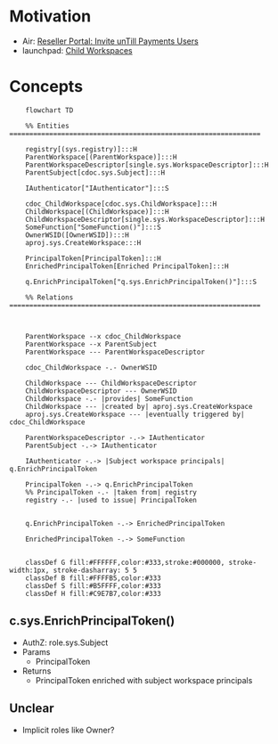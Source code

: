 # Motivation

- Air: [Reseller Portal: Invite unTill Payments Users](https://dev.untill.com/projects/#!625718)
- launchpad: [Child Workspaces](https://dev.heeus.io/launchpad/#!25679)


# Concepts

```mermaid
    flowchart TD

    %% Entities ===============================================================

    registry[(sys.registry)]:::H
    ParentWorkspace[(ParentWorkspace)]:::H
    ParentWorkspaceDescriptor[single.sys.WorkspaceDescriptor]:::H
    ParentSubject[cdoc.sys.Subject]:::H

    IAuthenticator["IAuthenticator"]:::S

    cdoc_ChildWorkspace[cdoc.sys.ChildWorkspace]:::H
    ChildWorkspace[(ChildWorkspace)]:::H
    ChildWorkspaceDescriptor[single.sys.WorkspaceDescriptor]:::H
    SomeFunction["SomeFunction()"]:::S
    OwnerWSID([OwnerWSID]):::H
    aproj.sys.CreateWorkspace:::H

    PrincipalToken[PrincipalToken]:::H
    EnrichedPrincipalToken[Enriched PrincipalToken]:::H

    q.EnrichPrincipalToken["q.sys.EnrichPrincipalToken()"]:::S

    %% Relations ===============================================================



    ParentWorkspace --x cdoc_ChildWorkspace
    ParentWorkspace --x ParentSubject
    ParentWorkspace --- ParentWorkspaceDescriptor

    cdoc_ChildWorkspace -.- OwnerWSID

    ChildWorkspace --- ChildWorkspaceDescriptor
    ChildWorkspaceDescriptor --- OwnerWSID
    ChildWorkspace -.- |provides| SomeFunction
    ChildWorkspace --- |created by| aproj.sys.CreateWorkspace
    aproj.sys.CreateWorkspace --- |eventually triggered by| cdoc_ChildWorkspace

    ParentWorkspaceDescriptor -.-> IAuthenticator
    ParentSubject -.-> IAuthenticator

    IAuthenticator -.-> |Subject workspace principals| q.EnrichPrincipalToken

    PrincipalToken -.-> q.EnrichPrincipalToken
    %% PrincipalToken -.- |taken from| registry
    registry -.- |used to issue| PrincipalToken


    q.EnrichPrincipalToken -.-> EnrichedPrincipalToken

    EnrichedPrincipalToken -.-> SomeFunction


    classDef G fill:#FFFFFF,color:#333,stroke:#000000, stroke-width:1px, stroke-dasharray: 5 5
    classDef B fill:#FFFFB5,color:#333
    classDef S fill:#B5FFFF,color:#333
    classDef H fill:#C9E7B7,color:#333

```

## c.sys.EnrichPrincipalToken()

- AuthZ: role.sys.Subject
- Params
    - PrincipalToken
- Returns
    - PrincipalToken enriched with subject workspace principals

## Unclear
- Implicit roles like Owner?
